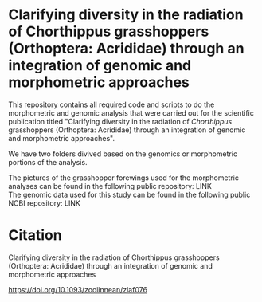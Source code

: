 # Clarifying diversity in the radiation of Chorthippus grasshoppers (Orthoptera: Acrididae) through an integration of genomic and morphometric approaches

This repository contains all required code and scripts to do the morphometric and genomic analysis that were carried out for the scientific publication titled "Clarifying diversity in the radiation of _Chorthippus_ grasshoppers (Orthoptera: Acrididae) through an integration of genomic and morphometric approaches".   

We have two folders divived based on the genomics or morphometric portions of the analysis.  

The pictures of the grasshopper forewings used for the morphometric analyses can be found in the following public repository: LINK  
The genomic data used for this study can be found in the following public NCBI repository: LINK  

# Citation

Clarifying diversity in the radiation of Chorthippus grasshoppers (Orthoptera: Acrididae) through an integration of genomic and morphometric approaches

https://doi.org/10.1093/zoolinnean/zlaf076
